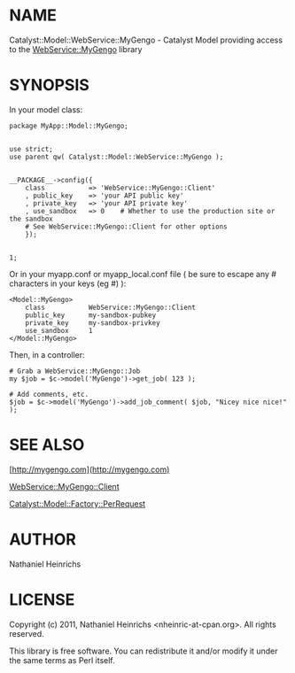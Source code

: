 # NAME

Catalyst::Model::WebService::MyGengo - Catalyst Model providing access to the [WebService::MyGengo](http://search.cpan.org/perldoc?WebService::MyGengo) library

# SYNOPSIS

In your model class:

    package MyApp::Model::MyGengo;
    

    use strict;
    use parent qw( Catalyst::Model::WebService::MyGengo );
    

    __PACKAGE__->config({
        class           => 'WebService::MyGengo::Client'
        , public_key    => 'your API public key'
        , private_key   => 'your API private key'
        , use_sandbox   => 0    # Whether to use the production site or the sandbox
        # See WebService::MyGengo::Client for other options
        });
    

    1;

Or in your myapp.conf or myapp_local.conf file ( be sure to escape any #
characters in your keys (eg \#) ):

    <Model::MyGengo>
        class           WebService::MyGengo::Client
        public_key      my-sandbox-pubkey
        private_key     my-sandbox-privkey
        use_sandbox     1
    </Model::MyGengo>

Then, in a controller:

    # Grab a WebService::MyGengo::Job
    my $job = $c->model('MyGengo')->get_job( 123 );

    # Add comments, etc.
    $job = $c->model('MyGengo')->add_job_comment( $job, "Nicey nice nice!" );

# SEE ALSO

[http://mygengo.com](http://mygengo.com)

[WebService::MyGengo::Client](http://search.cpan.org/perldoc?WebService::MyGengo::Client)

[Catalyst::Model::Factory::PerRequest](http://search.cpan.org/perldoc?Catalyst::Model::Factory::PerRequest)

# AUTHOR

Nathaniel Heinrichs

# LICENSE

Copyright (c) 2011, Nathaniel Heinrichs <nheinric-at-cpan.org>.
All rights reserved.

This library is free software. You can redistribute it and/or modify
it under the same terms as Perl itself.